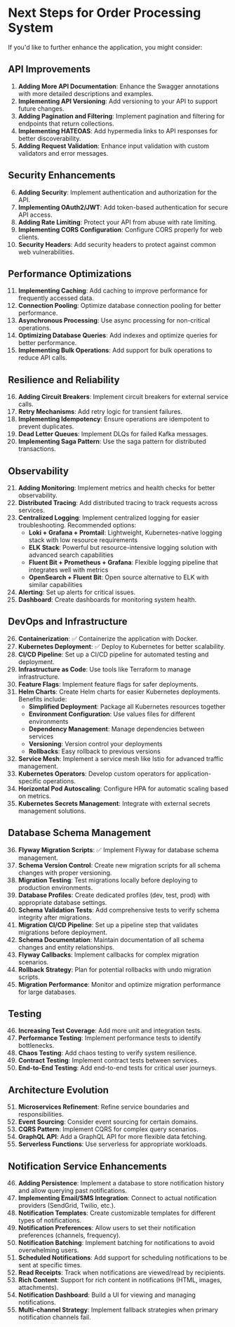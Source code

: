 # Next Steps for Order Processing System

If you'd like to further enhance the application, you might consider:

## API Improvements

1. **Adding More API Documentation**: Enhance the Swagger annotations with more detailed descriptions and examples.
2. **Implementing API Versioning**: Add versioning to your API to support future changes.
3. **Adding Pagination and Filtering**: Implement pagination and filtering for endpoints that return collections.
4. **Implementing HATEOAS**: Add hypermedia links to API responses for better discoverability.
5. **Adding Request Validation**: Enhance input validation with custom validators and error messages.

## Security Enhancements

6. **Adding Security**: Implement authentication and authorization for the API.
7. **Implementing OAuth2/JWT**: Add token-based authentication for secure API access.
8. **Adding Rate Limiting**: Protect your API from abuse with rate limiting.
9. **Implementing CORS Configuration**: Configure CORS properly for web clients.
10. **Security Headers**: Add security headers to protect against common web vulnerabilities.

## Performance Optimizations

11. **Implementing Caching**: Add caching to improve performance for frequently accessed data.
12. **Connection Pooling**: Optimize database connection pooling for better performance.
13. **Asynchronous Processing**: Use async processing for non-critical operations.
14. **Optimizing Database Queries**: Add indexes and optimize queries for better performance.
15. **Implementing Bulk Operations**: Add support for bulk operations to reduce API calls.

## Resilience and Reliability

16. **Adding Circuit Breakers**: Implement circuit breakers for external service calls.
17. **Retry Mechanisms**: Add retry logic for transient failures.
18. **Implementing Idempotency**: Ensure operations are idempotent to prevent duplicates.
19. **Dead Letter Queues**: Implement DLQs for failed Kafka messages.
20. **Implementing Saga Pattern**: Use the saga pattern for distributed transactions.

## Observability

21. **Adding Monitoring**: Implement metrics and health checks for better observability.
22. **Distributed Tracing**: Add distributed tracing to track requests across services.
23. **Centralized Logging**: Implement centralized logging for easier troubleshooting. Recommended options:
    - **Loki + Grafana + Promtail**: Lightweight, Kubernetes-native logging stack with low resource requirements
    - **ELK Stack**: Powerful but resource-intensive logging solution with advanced search capabilities
    - **Fluent Bit + Prometheus + Grafana**: Flexible logging pipeline that integrates well with metrics
    - **OpenSearch + Fluent Bit**: Open source alternative to ELK with similar capabilities
24. **Alerting**: Set up alerts for critical issues.
25. **Dashboard**: Create dashboards for monitoring system health.

## DevOps and Infrastructure

26. **Containerization**: ✅ Containerize the application with Docker.
27. **Kubernetes Deployment**: ✅ Deploy to Kubernetes for better scalability.
28. **CI/CD Pipeline**: Set up a CI/CD pipeline for automated testing and deployment.
29. **Infrastructure as Code**: Use tools like Terraform to manage infrastructure.
30. **Feature Flags**: Implement feature flags for safer deployments.
31. **Helm Charts**: Create Helm charts for easier Kubernetes deployments. Benefits include:
    - **Simplified Deployment**: Package all Kubernetes resources together
    - **Environment Configuration**: Use values files for different environments
    - **Dependency Management**: Manage dependencies between services
    - **Versioning**: Version control your deployments
    - **Rollbacks**: Easy rollback to previous versions
32. **Service Mesh**: Implement a service mesh like Istio for advanced traffic management.
33. **Kubernetes Operators**: Develop custom operators for application-specific operations.
34. **Horizontal Pod Autoscaling**: Configure HPA for automatic scaling based on metrics.
35. **Kubernetes Secrets Management**: Integrate with external secrets management solutions.

## Database Schema Management

36. **Flyway Migration Scripts**: ✅ Implement Flyway for database schema management.
37. **Schema Version Control**: Create new migration scripts for all schema changes with proper versioning.
38. **Migration Testing**: Test migrations locally before deploying to production environments.
39. **Database Profiles**: Create dedicated profiles (dev, test, prod) with appropriate database settings.
40. **Schema Validation Tests**: Add comprehensive tests to verify schema integrity after migrations.
41. **Migration CI/CD Pipeline**: Set up a pipeline step that validates migrations before deployment.
42. **Schema Documentation**: Maintain documentation of all schema changes and entity relationships.
43. **Flyway Callbacks**: Implement callbacks for complex migration scenarios.
44. **Rollback Strategy**: Plan for potential rollbacks with undo migration scripts.
45. **Migration Performance**: Monitor and optimize migration performance for large databases.

## Testing

46. **Increasing Test Coverage**: Add more unit and integration tests.
47. **Performance Testing**: Implement performance tests to identify bottlenecks.
48. **Chaos Testing**: Add chaos testing to verify system resilience.
49. **Contract Testing**: Implement contract tests between services.
50. **End-to-End Testing**: Add end-to-end tests for critical user journeys.

## Architecture Evolution

51. **Microservices Refinement**: Refine service boundaries and responsibilities.
52. **Event Sourcing**: Consider event sourcing for certain domains.
53. **CQRS Pattern**: Implement CQRS for complex query scenarios.
54. **GraphQL API**: Add a GraphQL API for more flexible data fetching.
55. **Serverless Functions**: Use serverless for appropriate workloads.

## Notification Service Enhancements

46. **Adding Persistence**: Implement a database to store notification history and allow querying past notifications.
47. **Implementing Email/SMS Integration**: Connect to actual notification providers (SendGrid, Twilio, etc.).
48. **Notification Templates**: Create customizable templates for different types of notifications.
49. **Notification Preferences**: Allow users to set their notification preferences (channels, frequency).
50. **Notification Batching**: Implement batching for notifications to avoid overwhelming users.
51. **Scheduled Notifications**: Add support for scheduling notifications to be sent at specific times.
52. **Read Receipts**: Track when notifications are viewed/read by recipients.
53. **Rich Content**: Support for rich content in notifications (HTML, images, attachments).
54. **Notification Dashboard**: Build a UI for viewing and managing notifications.
55. **Multi-channel Strategy**: Implement fallback strategies when primary notification channels fail.
